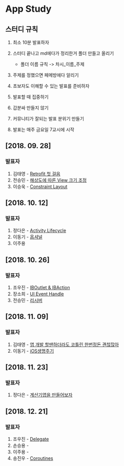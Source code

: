 # App Study

## 스터디 규칙

1. 최소 10분 발표하자
2. 스터디 끝나고 md에다가 정리한거 폴더 만들고 올리기
    - 폴더 이름 규칙 -> 차시_이름_주제
    
3. 주제를 정했으면 페메방에다 알리기
4. 초보자도 이해할 수 있는 발표를 준비하자
5. 발표할 때 집중하기
6. 갑분싸 만들지 않기
7. 커뮤니티가 잘되는 발표 분위기 만들기
8. 발표는 매주 금요일 7교시에 시작

## [2018. 09. 28]
### 발표자

1. 김태영 - [Retrofit 첫 걸음](https://github.com/GramDefined/Study/blob/master/01_김태영_Retrofit%20첫걸음/Retrofit%20첫걸음.md)
2. 전승민 - [해상도에 따른 View 크기 조정](https://github.com/GramDefined/Study/blob/master/01_%EC%A0%84%EC%8A%B9%EB%AF%BC_%ED%95%B4%EC%83%81%EB%8F%84%EC%97%90%20%EB%94%B0%EB%A5%B8%20View%20%ED%81%AC%EA%B8%B0%20%EC%A1%B0%EC%A0%95/01_%EC%A0%84%EC%8A%B9%EB%AF%BC_%ED%95%B4%EC%83%81%EB%8F%84%EC%97%90%20%EB%94%B0%EB%A5%B8%20View%20%ED%81%AC%EA%B8%B0%20%EC%A1%B0%EC%A0%95.md)
3. 이승욱 - [Constraint Layout](https://github.com/GramDefined/Study/blob/master/01_%EC%9D%B4%EC%8A%B9%EC%9A%B1_ConstraintLayout/01_%EC%9D%B4%EC%8A%B9%EC%9A%B1_ConstraintLayout.md)

## [2018. 10. 12]
### 발표자

1. 정다은 - [Activity Lifecycle](https://github.com/GramDefined/Study/blob/master/02_정다은_Activity%20Lifecycle/02_정다은_Activity%20Lifecycle.md)
2. 이동기 - [옵셔널](https://github.com/GramDefined/Study/tree/master/02_이동기_옵셔널/02_이동기_옵셔널.md)
3. 이주용

## [2018. 10. 26]
### 발표자

1. 조우진 - [IBOutlet & IBAction](https://github.com/GramDefined/Study/blob/master/03_%EC%A1%B0%EC%9A%B0%EC%A7%84_IBAction%20%26%20IBOutlet/IBOutlet%20%26%20IBAction.md)
2. 장소희 - [UI Event Handle](https://github.com/GramDefined/Study/blob/master/03_장소희_UI%20Event%20Handle/UIEventHandle.md)
3. 전승민 - [리시버](https://github.com/GramDefined/Study/blob/master/03_전승민_리시버/리시버.md)

## [2018. 11. 09]
### 발표자

1. 김태영 - [앱 개발 할땐하더라도 코틀린 한번정돈 괜찮잖아](https://github.com/GramDefined/Study/blob/master/04_%EA%B9%80%ED%83%9C%EC%98%81_%EC%95%B1%20%EA%B0%9C%EB%B0%9C%20%ED%95%A0%EB%95%90%ED%95%98%EB%8D%94%EB%9D%BC%EB%8F%84%20%EC%BD%94%ED%8B%80%EB%A6%B0%20%ED%95%9C%EB%B2%88%EC%A0%95%EB%8F%88%20%EA%B4%9C%EC%B0%AE%EC%9E%96%EC%95%84/%EC%95%B1%20%EA%B0%9C%EB%B0%9C%20%ED%95%A0%EB%95%90%20%ED%95%98%EB%8D%94%EB%9D%BC%EB%8F%84%20%EC%BD%94%ED%8B%80%EB%A6%B0%20%ED%95%9C%EB%B2%88%EC%A0%95%EB%8F%88%20%EA%B4%9C%EC%B0%AE%EC%9E%96%EC%95%84.md)
2. 이동기 - [iOS생명주기](https://github.com/GramDefined/Study/blob/master/04_%EC%9D%B4%EB%8F%99%EA%B8%B0_iOS%EC%83%9D%EB%AA%85%EC%A3%BC%EA%B8%B0/04_%EC%9D%B4%EB%8F%99%EA%B8%B0_%EC%83%9D%EB%AA%85%EC%A3%BC%EA%B8%B0.md)

## [2018. 11. 23]
### 발표자

1. 정다은 - [계산기앱을 만들어보자](https://github.com/GramDefined/Study/tree/master/05_정다은_계산기앱을%20만들어보자)

## [2018. 12. 21]
### 발표자
1. 조우진 - [Delegate](https://github.com/GramDefined/Study/blob/master/06_%EC%A1%B0%EC%9A%B0%EC%A7%84_Delegate/Delegate.md)
2. 손승용 - 
3. 이주용 -
4. 송진우 - [Coroutines](https://github.com/GramDefined/Study/blob/master/06_송진우_Coroutines/Kotlin%20Coroutines.md)

